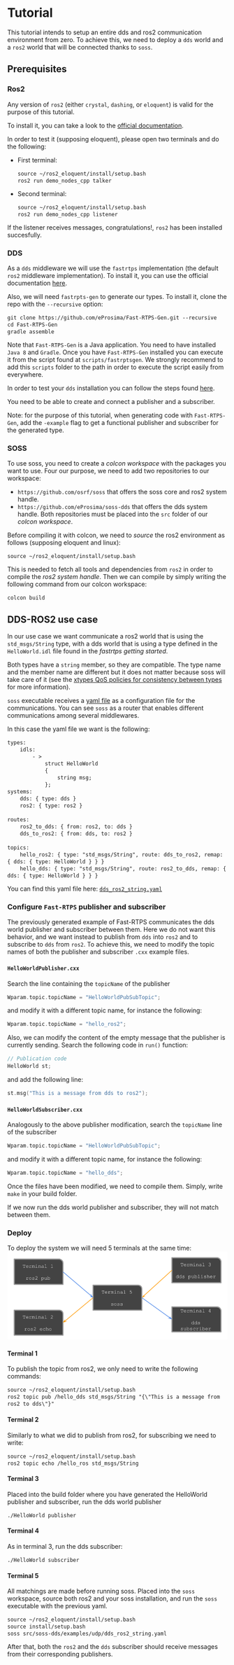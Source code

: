 # Tutorial
This tutorial intends to setup an entire dds and ros2 communication environment from zero.
To achieve this, we need to deploy a `dds` world and a `ros2` world that will be connected thanks to `soss`.

## Prerequisites
### Ros2
Any version of `ros2` (either `crystal`, `dashing`, or `eloquent`) is valid for the purpose of this tutorial.

To install it, you can take a look to the
[official documentation](https://index.ros.org/doc/ros2/Installation/Eloquent/Linux-Install-Binary/).

In order to test it (supposing eloquent), please open two terminals and do the following:
- First terminal:
  ```
  source ~/ros2_eloquent/install/setup.bash
  ros2 run demo_nodes_cpp talker
  ```
- Second terminal:
  ```
  source ~/ros2_eloquent/install/setup.bash
  ros2 run demo_nodes_cpp listener
  ```
If the listener receives messages, congratulations!, `ros2` has been installed succesfully.

### DDS
As a `dds` middleware we will use the `fastrtps` implementation (the default `ros2` middleware implementation).
To install it, you can use the official documentation [here](https://fast-rtps.docs.eprosima.com/en/latest/sources.html).

Also, we will need `fastrpts-gen` to generate our types.
To install it, clone the repo with the `--recursive` option:
```
git clone https://github.com/eProsima/Fast-RTPS-Gen.git --recursive
cd Fast-RTPS-Gen
gradle assemble
```
Note that `Fast-RTPS-Gen` is a Java application. You need to have installed `Java 8` and `Gradle`.
Once you have `Fast-RTPS-Gen` installed you can execute it from the script found at `scripts/fastrptsgen`.
We strongly recommend to add this `scripts` folder to the path in order to execute the script easily from everywhere.

In order to test your `dds` installation you can follow the steps found
[here](https://fast-rtps.docs.eprosima.com/en/latest/introduction.html).

You need to be able to create and connect a publisher and a subscriber.

Note: for the purpose of this tutorial, when generating code with `Fast-RTPS-Gen`, add the `-example` flag
to get a functional publisher and subscriber for the generated type.

### SOSS
To use soss, you need to create a _colcon workspace_ with the packages you want to use.
Four our purpose, we need to add two repositories to our workspace:
- `https://github.com/osrf/soss` that offers the soss core and ros2 system handle.
- `https://github.com/eProsima/soss-dds` that offers the dds system handle.
Both repositories must be placed into the `src` folder of our _colcon workspace_.

Before compiling it with colcon, we need to _source_ the ros2 environment as follows (supposing eloquent and linux):
```
source ~/ros2_eloquent/install/setup.bash
```
This is needed to fetch all tools and dependencies from `ros2` in order to compile the _ros2 system handle_.
Then we can compile by simply writing the following command from our colcon workspace:
```
colcon build
```

## DDS-ROS2 use case
In our use case we want communicate a ros2 world that is using the `std_msgs/String` type,
with a dds world that is using a type defined in the `HelloWorld.idl` file found in the _fastrtps getting started_.

Both types have a `string` member, so they are compatible.
The type name and the member name are different but it does not matter because soss will take care of it
(see the [xtypes QoS policies for consistency between types](https://github.com/eProsima/xtypes#type-consistency-qos-policies) for more information).

`soss` executable receives a [yaml file](https://github.com/osrf/soss/blob/master/doc/concept.md) as a configuration file for the communications.
You can see `soss` as a router that enables different communications among several middlewares.

In this case the yaml file we want is the following:
```
types:
    idls:
        - >
            struct HelloWorld
            {
                string msg;
            };
systems:
    dds: { type: dds }
    ros2: { type: ros2 }

routes:
    ros2_to_dds: { from: ros2, to: dds }
    dds_to_ros2: { from: dds, to: ros2 }

topics:
    hello_ros2: { type: "std_msgs/String", route: dds_to_ros2, remap: { dds: { type: HelloWorld } } }
    hello_dds: { type: "std_msgs/String", route: ros2_to_dds, remap: { dds: { type: HelloWorld } } }

```

You can find this yaml file here: [`dds_ros2_string.yaml`](examples/udp/dds_ros2_string.yaml)

### Configure `Fast-RTPS` publisher and subscriber
The previously generated example of Fast-RTPS communicates the dds world publisher and subscriber between them.
Here we do not want this behavior, and we want instead to publish from `dds` into `ros2` and to subscribe to `dds` from `ros2`.
To achieve this, we need to modify the topic names of both the publisher and subscriber `.cxx` example files.

#### `HelloWorldPublisher.cxx`
Search the line containing the `topicName` of the publisher
```c++
Wparam.topic.topicName = "HelloWorldPubSubTopic";
```
and modify it with a different topic name, for instance the following:
```c++
Wparam.topic.topicName = "hello_ros2";
```

Also, we can modify the content of the empty message that the publisher is currently sending.
Search the following code in `run()` function:
```c++
// Publication code
HelloWorld st;
```
and add the following line:
```c++
st.msg("This is a message from dds to ros2");
```

#### `HelloWorldSubscriber.cxx`
Analogously to the above publisher modification, search the `topicName` line of the subscriber
```c++
Wparam.topic.topicName = "HelloWorldPubSubTopic";
```
and modify it with a different topic name, for instance the following:
```c++
Wparam.topic.topicName = "hello_dds";
```

Once the files have been modified, we need to compile them.
Simply, write `make` in your build folder.

If we now run the dds world publisher and subscriber, they will not match between them.


### Deploy
To deploy the system we will need 5 terminals at the same time:
![](images/terminal_deploy.png)

#### Terminal 1
To publish the topic from ros2, we only need to write the following commands:
```
source ~/ros2_eloquent/install/setup.bash
ros2 topic pub /hello_dds std_msgs/String "{\"This is a message from ros2 to dds\"}"
```

#### Terminal 2
Similarly to what we did to publish from ros2, for subscribing we need to write:
```
source ~/ros2_eloquent/install/setup.bash
ros2 topic echo /hello_ros std_msgs/String
```

#### Terminal 3
Placed into the build folder where you have generated the HelloWorld publisher and subscriber, run the dds world publisher
```
./HelloWorld publisher
```

#### Terminal 4
As in terminal 3, run the dds subscriber:
```
./HelloWorld subscriber
```

#### Terminal 5
All matchings are made before running soss.
Placed into the `soss` workspace, source both ros2 and your soss installation, and run the `soss` executable with the previous yaml.

```
source ~/ros2_eloquent/install/setup.bash
source install/setup.bash
soss src/soss-dds/examples/udp/dds_ros2_string.yaml
```

After that, both the `ros2` and the `dds` subscriber should receive messages from their corresponding publishers.
